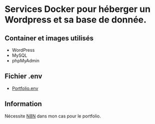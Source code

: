 # Services Docker pour héberger un Wordpress et sa base de donnée.

## Container et images utilisés

- WordPress
- MySQL
- phpMyAdmin

## Fichier .env

- [Portfolio.env](./portfolio.env)

## Information

Nécessite [N8N](../N8N/) dans mon cas pour le portfolio.

